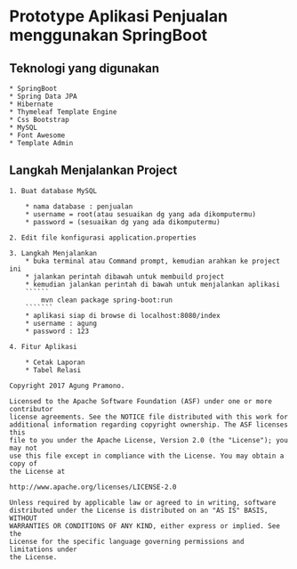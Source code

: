 # Prototype Aplikasi Penjualan menggunakan SpringBoot

## Teknologi yang digunakan
	* SpringBoot
	* Spring Data JPA
	* Hibernate
	* Thymeleaf Template Engine
	* Css Bootstrap
	* MySQL
	* Font Awesome
	* Template Admin

## Langkah Menjalankan Project
	1. Buat database MySQL

		* nama database : penjualan
		* username = root(atau sesuaikan dg yang ada dikomputermu)
		* password = (sesuaikan dg yang ada dikomputermu)	

	2. Edit file konfigurasi application.properties	

	3. Langkah Menjalankan
		* buka terminal atau Command prompt, kemudian arahkan ke project ini
		* jalankan perintah dibawah untuk membuild project
		* kemudian jalankan perintah di bawah untuk menjalankan aplikasi
		``````
			mvn clean package spring-boot:run
		```````	
		* aplikasi siap di browse di localhost:8080/index
		* username : agung
		* password : 123

	4. Fitur Aplikasi

		* Cetak Laporan
		* Tabel Relasi

```
Copyright 2017 Agung Pramono.

Licensed to the Apache Software Foundation (ASF) under one or more contributor
license agreements. See the NOTICE file distributed with this work for
additional information regarding copyright ownership. The ASF licenses this
file to you under the Apache License, Version 2.0 (the "License"); you may not
use this file except in compliance with the License. You may obtain a copy of
the License at

http://www.apache.org/licenses/LICENSE-2.0

Unless required by applicable law or agreed to in writing, software
distributed under the License is distributed on an "AS IS" BASIS, WITHOUT
WARRANTIES OR CONDITIONS OF ANY KIND, either express or implied. See the
License for the specific language governing permissions and limitations under
the License.
```		